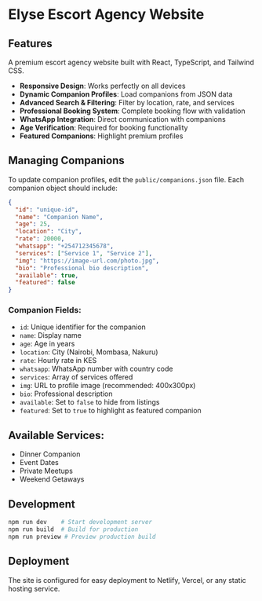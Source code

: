 # Elyse Escort Agency Website

## Features
A premium escort agency website built with React, TypeScript, and Tailwind CSS.
- **Responsive Design**: Works perfectly on all devices
- **Dynamic Companion Profiles**: Load companions from JSON data
- **Advanced Search & Filtering**: Filter by location, rate, and services
- **Professional Booking System**: Complete booking flow with validation
- **WhatsApp Integration**: Direct communication with companions
- **Age Verification**: Required for booking functionality
- **Featured Companions**: Highlight premium profiles
## Managing Companions
To update companion profiles, edit the `public/companions.json` file. Each companion object should include:
```json
{
  "id": "unique-id",
  "name": "Companion Name",
  "age": 25,
  "location": "City",
  "rate": 20000,
  "whatsapp": "+254712345678",
  "services": ["Service 1", "Service 2"],
  "img": "https://image-url.com/photo.jpg",
  "bio": "Professional bio description",
  "available": true,
  "featured": false
}
```
### Companion Fields:
- `id`: Unique identifier for the companion
- `name`: Display name
- `age`: Age in years
- `location`: City (Nairobi, Mombasa, Nakuru)
- `rate`: Hourly rate in KES
- `whatsapp`: WhatsApp number with country code
- `services`: Array of services offered
- `img`: URL to profile image (recommended: 400x300px)
- `bio`: Professional description
- `available`: Set to `false` to hide from listings
- `featured`: Set to `true` to highlight as featured companion
## Available Services:
- Dinner Companion
- Event Dates
- Private Meetups
- Weekend Getaways
## Development
```bash
npm run dev    # Start development server
npm run build  # Build for production
npm run preview # Preview production build
```
## Deployment
The site is configured for easy deployment to Netlify, Vercel, or any static hosting service.
